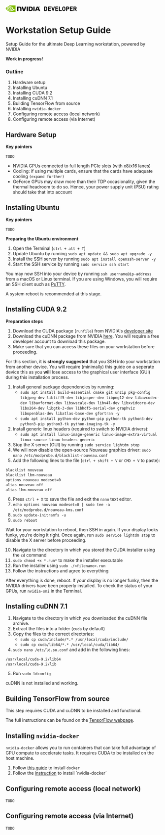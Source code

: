 ![NVIDIA](images/nvidia.png) ![developer](images/developer.png)

# Workstation Setup Guide
Setup Guide for the ultimate Deep Learning workstation, powered by NVIDIA

**Work in progress!**

### Outline
1. Hardware setup
2. Installing Ubuntu
3. Installing CUDA 9.2
4. Installing cuDNN 7.1
5. Building TensorFlow from source
6. Installing `nvidia-docker`
7. Configuring remote access (local network)
8. Configuring remote access (via Internet)

## Hardware Setup

**Key pointers**

`TODO`

- NVIDIA GPUs connected to full length PCIe slots (with x8/x16 lanes)
- Cooling: if using multiple cards, ensure that the cards have adaquate cooling `(expand further)`
- GeForce GPUs may draw more than their TDP occasionality, given the thermal headroom to do so. Hence, your power supply unit (PSU) rating should take that into account

## Installing Ubuntu

**Key pointers**

`TODO`

**Preparing the Ubuntu environment**

1. Open the Terminal (`ctrl + alt + T`)
2. Update Ubuntu by running `sudo apt update && sudo apt upgrade -y`
3. Install the SSH server by running `sudo apt install openssh-server -y`
4. Start the SSH service by running `sudo service ssh start`

You may now SSH into your device by running `ssh username@ip-address` from a macOS or Linux terminal. If you are using Windows, you will require an SSH client such as [PuTTY](https://www.putty.org/).

A system reboot is recommended at this stage.

## Installing CUDA 9.2

**Preparation steps**
1. Download the CUDA package (`runfile`) from NVIDIA's [developer site](https://developer.nvidia.com/cuda-downloads?target_os=Linux)
2. Download the cuDNN package from NVIDIA [here](https://developer.nvidia.com/cudnn). You will require a free developer account to download this package.
3. Make sure that you can access these files on your workstation before proceeding.

For this section, it is **strongly suggested** that you SSH into your workstation from another device. You will require (minimally) this guide on a seperate device this as you **will** lose access to the graphical user interface (GUI) during this installation process. 

1. Install general package dependencies by running:
	- `sudo apt install build-essential cmake git unzip pkg-config libjpeg-dev libtiff5-dev libjasper-dev libpng12-dev libavcodec-dev libavformat-dev libswscale-dev libv4l-dev libxvidcore-dev libx264-dev libgtk-3-dev libhdf5-serial-dev graphviz libopenblas-dev libatlas-base-dev gfortran -y`
	- `sudo apt install python-dev python-pip python-tk python3-dev python3-pip python3-tk python-imaging-tk -y`
2. Install generic linux headers (required to switch to NVIDIA drivers):
	- `sudo apt install linux-image-generic linux-image-extra-virtual linux-source linux-headers-generic`
3. Stop the X server (GUI) by running `sudo service lightdm stop`
4. We will now disable the open-source Nouveau graphics driver: `sudo nano /etc/modprobe.d/blacklist-nouveau.conf`
5. Add the following lines to the file (`ctrl + shift + V` or `CMD + V` to paste):

```
blacklist nouveau
blacklist lbm-nouveau
options nouveau modeset=0
alias nouveau off
alias lbm-nouveau off
```

6. Press `ctrl + X` to save the file and exit the `nano` text editor.
7. `echo options nouveau modeset=0 | sudo tee -a /etc/modprobe.d/nouveau-kms.conf`
8. `sudo update-initramfs -u`
9. `sudo reboot`

Wait for your workstation to reboot, then SSH in again. If your display looks funky, you're doing it right. Once again, run `sudo service lightdm stop` to disable the X server before proceeding.

10. Navigate to the directory in which you stored the CUDA installer using the `cd` command
11. `sudo chmod +x *.run*` to make the installer executable
12. Run the installer using `sudo ./<filename>.run`
13. Follow the instructions and agree to everything

After everything is done, reboot. If your display is no longer funky, then the NVIDIA drivers have been properly installed. To check the status of your GPUs, run `nvidia-smi` in the Terminal.

## Installing cuDNN 7.1

1. Navigate to the directory in which you downloaded the cuDNN file archive.
2. Extract the files into a folder (`cuda` by default)
3. Copy the files to the correct directories:
	- `sudo cp cuda/include/*.* /usr/local/cuda/include/`
	- `sudo cp cuda/lib64/*.* /usr/local/cuda/lib64/`
4. `sudo nano /etc/ld.so.conf` and add in the following lines:

```
/usr/local/cuda-9.2/lib64
/usr/local/cuda-9.2/lib
```

5. Run `sudo ldconfig`

cuDNN is not installed and working.

## Building TensorFlow from source

This step requires CUDA and cuDNN to be installed and functional.

The full instructions can be found on the [TensorFlow webpage](https://www.tensorflow.org/install/install_sources).

## Installing `nvidia-docker`

`nvidia-docker` allows you to run containers that can take full advantage of GPU compute to accelerate tasks. It requires CUDA to be installed on the host machine.

1. Follow [this guide](https://www.digitalocean.com/community/tutorials/how-to-install-and-use-docker-on-ubuntu-16-04) to install `docker`
2. Follow the [instruction](https://github.com/nvidia/nvidia-docker/wiki/Installation-(version-2.0)) to install `nvidia-docker`

## Configuring remote access (local network)

`TODO`

## Configuring remote access (via Internet)

`TODO`


